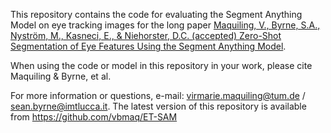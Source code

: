 This repository contains the code for evaluating the Segment Anything Model on eye tracking images for the long paper [Maquiling, V., Byrne, S.A., Nyström, M., Kasneci, E., & Niehorster, D.C. (accepted) Zero-Shot Segmentation of Eye Features Using the Segment Anything Model](https://dl.acm.org/doi/10.1145/3654704).

When using the code or model in this repository in your work, please cite Maquiling & Byrne, et al.

For more information or questions, e-mail: virmarie.maquiling@tum.de / sean.byrne@imtlucca.it. The latest version of this repository is available from https://github.com/vbmaq/ET-SAM

